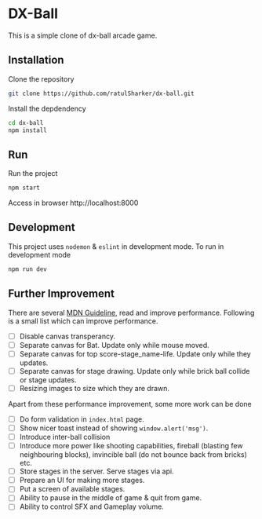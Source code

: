 # DX-Ball

This is a simple clone of dx-ball arcade game.

## Installation

Clone the repository

```bash
git clone https://github.com/ratulSharker/dx-ball.git
```

Install the depdendency

```bash
cd dx-ball
npm install
```

## Run

Run the project

```bash
npm start
```

Access in browser http://localhost:8000

## Development

This project uses `nodemon` & `eslint` in development mode. To run in development mode

```bash
npm run dev
```

## Further Improvement

There are several [MDN Guideline](https://developer.mozilla.org/en-US/docs/Web/API/Canvas_API/Tutorial/Optimizing_canvas), read and improve performance. Following is a small list which can improve performance.

- [ ] Disable canvas transperancy.
- [ ] Separate canvas for Bat. Update only while mouse moved.
- [ ] Separate canvas for top score-stage_name-life. Update only while they updates.
- [ ] Separate canvas for stage drawing. Update only while brick ball collide or stage updates.
- [ ] Resizing images to size which they are drawn.

Apart from these performance improvement, some more work can be done

- [ ] Do form validation in `index.html` page.
- [ ] Show nicer toast instead of showing `window.alert('msg')`.
- [ ] Introduce inter-ball collision
- [ ] Introduce more power like shooting capabilities, fireball (blasting few neighbouring blocks), invincible ball (do not bounce back from bricks) etc.
- [ ] Store stages in the server. Serve stages via api.
- [ ] Prepare an UI for making more stages.
- [ ] Put a screen of available stages.
- [ ] Ability to pause in the middle of game & quit from game.
- [ ] Ability to control SFX and Gameplay volume.
